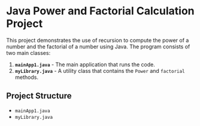 # Java Power and Factorial Calculation Project

This project demonstrates the use of recursion to compute the power of a number and the factorial of a number using Java. The program consists of two main classes:

1. **`mainApp1.java`** - The main application that runs the code.
2. **`myLibrary.java`** - A utility class that contains the `Power` and `factorial` methods.

## Project Structure

- `mainApp1.java`
- `myLibrary.java`
